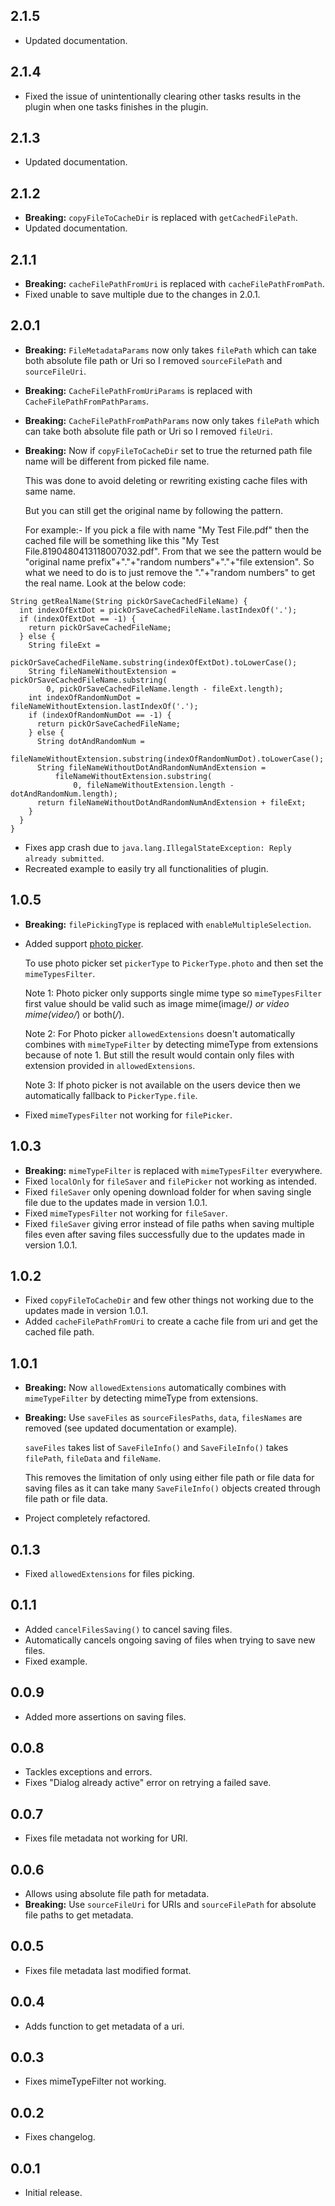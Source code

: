 ## 2.1.5

* Updated documentation.

## 2.1.4

* Fixed the issue of unintentionally clearing other tasks results in the plugin when one tasks finishes in the plugin.

## 2.1.3

* Updated documentation.

## 2.1.2

* **Breaking:** `copyFileToCacheDir` is replaced with `getCachedFilePath`.
* Updated documentation.

## 2.1.1

* **Breaking:** `cacheFilePathFromUri` is replaced with `cacheFilePathFromPath`.
* Fixed unable to save multiple due to the changes in 2.0.1.

## 2.0.1

* **Breaking:** `FileMetadataParams` now only takes `filePath` which can take both absolute file path or Uri so I removed `sourceFilePath` and `sourceFileUri`.
* **Breaking:** `CacheFilePathFromUriParams` is replaced with `CacheFilePathFromPathParams`.
* **Breaking:** `CacheFilePathFromPathParams` now only takes `filePath` which can take both absolute file path or Uri so I removed `fileUri`.
* **Breaking:** Now if `copyFileToCacheDir` set to true the returned path file name will be different from picked file name.

  This was done to avoid deleting or rewriting existing cache files with same name.

  But you can still get the original name by following the pattern.

  For example:- If you pick a file with name "My Test File.pdf" then the cached file will be something like this "My Test File.8190480413118007032.pdf". From that we see the pattern would be "original name prefix"+"."+"random numbers"+"."+"file extension". So what we need to do is to just remove the "."+"random numbers" to get the real name. Look at the below code:

```
String getRealName(String pickOrSaveCachedFileName) {
  int indexOfExtDot = pickOrSaveCachedFileName.lastIndexOf('.');
  if (indexOfExtDot == -1) {
    return pickOrSaveCachedFileName;
  } else {
    String fileExt =
        pickOrSaveCachedFileName.substring(indexOfExtDot).toLowerCase();
    String fileNameWithoutExtension = pickOrSaveCachedFileName.substring(
        0, pickOrSaveCachedFileName.length - fileExt.length);
    int indexOfRandomNumDot = fileNameWithoutExtension.lastIndexOf('.');
    if (indexOfRandomNumDot == -1) {
      return pickOrSaveCachedFileName;
    } else {
      String dotAndRandomNum =
          fileNameWithoutExtension.substring(indexOfRandomNumDot).toLowerCase();
      String fileNameWithoutDotAndRandomNumAndExtension =
          fileNameWithoutExtension.substring(
              0, fileNameWithoutExtension.length - dotAndRandomNum.length);
      return fileNameWithoutDotAndRandomNumAndExtension + fileExt;
    }
  }
}
```

* Fixes app crash due to `java.lang.IllegalStateException: Reply already submitted`.
* Recreated example to easily try all functionalities of plugin.

## 1.0.5

* **Breaking:** `filePickingType` is replaced with `enableMultipleSelection`.
* Added support [photo picker](https://developer.android.com/training/data-storage/shared/photopicker).

  To use photo picker set `pickerType` to `PickerType.photo` and then set the `mimeTypesFilter`.

  Note 1: Photo picker only supports single mime type so `mimeTypesFilter` first value should be valid such as image mime(image/*) or video mime(video/*) or both(*/*).

  Note 2: For Photo picker `allowedExtensions` doesn't automatically combines with `mimeTypeFilter` by detecting mimeType from extensions because of note 1. But still the result would contain only files with extension provided in `allowedExtensions`.

  Note 3: If photo picker is not available on the users device then we automatically fallback to `PickerType.file`.

* Fixed `mimeTypesFilter` not working for `filePicker`.

## 1.0.3

* **Breaking:** `mimeTypeFilter` is replaced with `mimeTypesFilter` everywhere.
* Fixed `localOnly` for `fileSaver` and `filePicker` not working as intended.
* Fixed `fileSaver` only opening download folder for when saving single file due to the updates made in version 1.0.1.
* Fixed `mimeTypesFilter` not working for `fileSaver`.
* Fixed `fileSaver` giving error instead of file paths when saving multiple files even after saving files successfully due to the updates made in version 1.0.1.

## 1.0.2

* Fixed `copyFileToCacheDir` and few other things not working due to the updates made in version 1.0.1.
* Added `cacheFilePathFromUri` to create a cache file from uri and get the cached file path.

## 1.0.1

* **Breaking:** Now `allowedExtensions` automatically combines with `mimeTypeFilter` by detecting mimeType from extensions.
* **Breaking:** Use `saveFiles` as `sourceFilesPaths`, `data`, `filesNames` are removed (see updated documentation or example).

  `saveFiles` takes list of `SaveFileInfo()` and `SaveFileInfo()` takes `filePath`, `fileData` and `fileName`.

  This removes the limitation of only using either file path or file data for saving files as it can take many `SaveFileInfo()` objects created through file path or file data.

* Project completely refactored.

## 0.1.3

* Fixed `allowedExtensions` for files picking.

## 0.1.1

* Added `cancelFilesSaving()` to cancel saving files.
* Automatically cancels ongoing saving of files when trying to save new files.
* Fixed example.

## 0.0.9

* Added more assertions on saving files.

## 0.0.8

* Tackles exceptions and errors.
* Fixes "Dialog already active" error on retrying a failed save.

## 0.0.7

* Fixes file metadata not working for URI.

## 0.0.6

* Allows using absolute file path for metadata.
* **Breaking:** Use ```sourceFileUri``` for URIs and ```sourceFilePath``` for absolute file paths to get metadata.

## 0.0.5

* Fixes file metadata last modified format.

## 0.0.4

* Adds function to get metadata of a uri.

## 0.0.3

* Fixes mimeTypeFilter not working.

## 0.0.2

* Fixes changelog.

## 0.0.1

* Initial release.